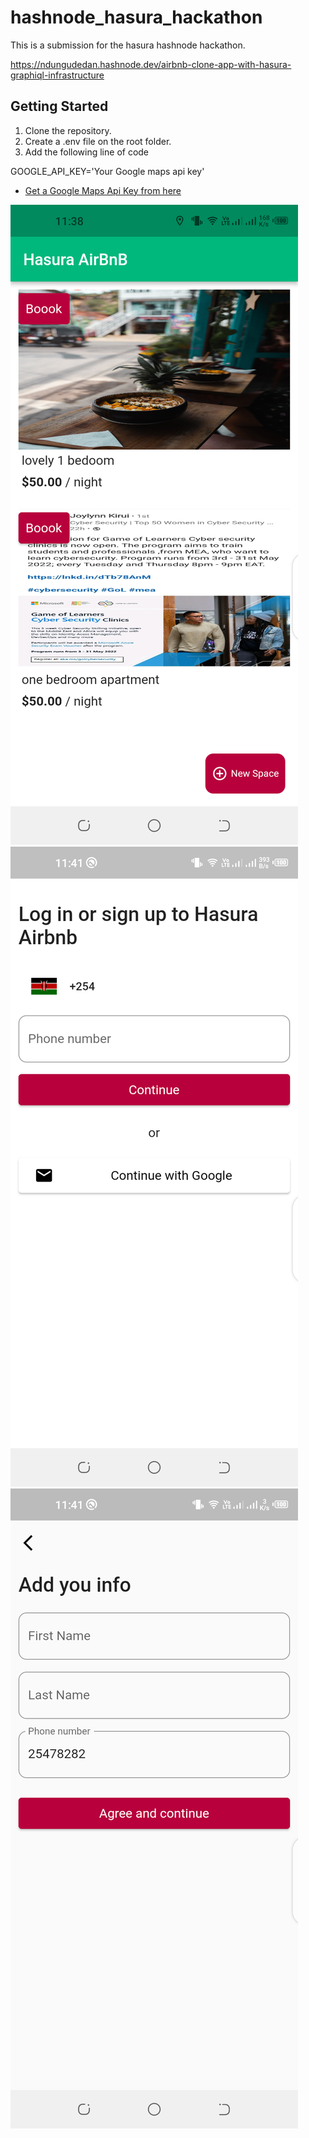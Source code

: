 # hashnode_hasura_hackathon

This is a submission for the hasura hashnode hackathon.

https://ndungudedan.hashnode.dev/airbnb-clone-app-with-hasura-graphiql-infrastructure

## Getting Started

1. Clone the repository.
2. Create a .env file on the root folder.
3. Add the following line of code

GOOGLE_API_KEY='Your Google maps api key'

- [Get a Google Maps Api Key from here](https://cloud.google.com/maps-platform/)


![screenshot](pic.png)
![screenshot1](pic2.png)
![screenshot2](pic3.png)
